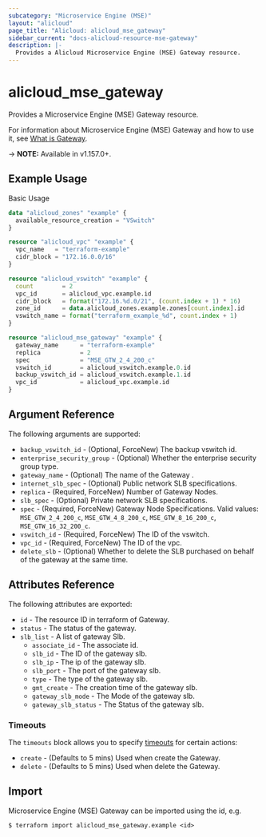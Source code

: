 ```yaml
---
subcategory: "Microservice Engine (MSE)"
layout: "alicloud"
page_title: "Alicloud: alicloud_mse_gateway"
sidebar_current: "docs-alicloud-resource-mse-gateway"
description: |-
  Provides a Alicloud Microservice Engine (MSE) Gateway resource.
---
```


# alicloud\_mse\_gateway

Provides a Microservice Engine (MSE) Gateway resource.

For information about Microservice Engine (MSE) Gateway and how to use it, see [What is Gateway](https://help.aliyun.com/document_detail/347638.html).

-> **NOTE:** Available in v1.157.0+.

## Example Usage

Basic Usage

```terraform
data "alicloud_zones" "example" {
  available_resource_creation = "VSwitch"
}

resource "alicloud_vpc" "example" {
  vpc_name   = "terraform-example"
  cidr_block = "172.16.0.0/16"
}

resource "alicloud_vswitch" "example" {
  count        = 2
  vpc_id       = alicloud_vpc.example.id
  cidr_block   = format("172.16.%d.0/21", (count.index + 1) * 16)
  zone_id      = data.alicloud_zones.example.zones[count.index].id
  vswitch_name = format("terraform_example_%d", count.index + 1)
}

resource "alicloud_mse_gateway" "example" {
  gateway_name      = "terraform-example"
  replica           = 2
  spec              = "MSE_GTW_2_4_200_c"
  vswitch_id        = alicloud_vswitch.example.0.id
  backup_vswitch_id = alicloud_vswitch.example.1.id
  vpc_id            = alicloud_vpc.example.id
}
```

## Argument Reference

The following arguments are supported:

* `backup_vswitch_id` - (Optional, ForceNew) The backup vswitch id.
* `enterprise_security_group` - (Optional) Whether the enterprise security group type.
* `gateway_name` - (Optional) The name of the Gateway .
* `internet_slb_spec` - (Optional) Public network SLB specifications.
* `replica` - (Required, ForceNew) Number of Gateway Nodes.
* `slb_spec` - (Optional) Private network SLB specifications.
* `spec` - (Required, ForceNew) Gateway Node Specifications. Valid values: `MSE_GTW_2_4_200_c`, `MSE_GTW_4_8_200_c`, `MSE_GTW_8_16_200_c`, `MSE_GTW_16_32_200_c`.
* `vswitch_id` - (Required, ForceNew) The ID of the vswitch.
* `vpc_id` - (Required, ForceNew) The ID of the vpc.
* `delete_slb` - (Optional) Whether to delete the SLB purchased on behalf of the gateway at the same time.

## Attributes Reference

The following attributes are exported:

* `id` - The resource ID in terraform of Gateway.
* `status` - The status of the gateway.
* `slb_list` - A list of gateway Slb.
  * `associate_id` - The associate id.
  * `slb_id` - The ID of the gateway slb.
  * `slb_ip` - The ip of the gateway slb.
  * `slb_port` - The port of the gateway slb.
  * `type` - The type of the gateway slb.
  * `gmt_create` - The creation time of the gateway slb.
  * `gateway_slb_mode` - The Mode of the gateway slb.
  * `gateway_slb_status` - The Status of the gateway slb.

### Timeouts

The `timeouts` block allows you to specify [timeouts](https://www.terraform.io/docs/configuration-0-11/resources.html#timeouts) for certain actions:

* `create` - (Defaults to 5 mins) Used when create the Gateway.
* `delete` - (Defaults to 5 mins) Used when delete the Gateway.

## Import

Microservice Engine (MSE) Gateway can be imported using the id, e.g.

```shell
$ terraform import alicloud_mse_gateway.example <id>
```